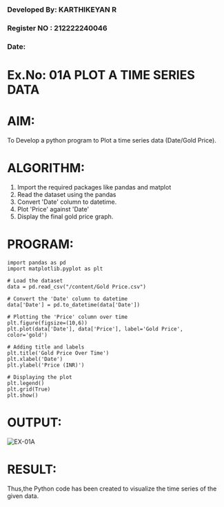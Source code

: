 ### Developed By: KARTHIKEYAN R
### Register NO : 212222240046
### Date:
# Ex.No: 01A PLOT A TIME SERIES DATA
# AIM:
To Develop a python program to Plot a time series data (Date/Gold Price).
# ALGORITHM:
1. Import the required packages like pandas and matplot
2. Read the dataset using the pandas
3. Convert 'Date' column to datetime.
4. Plot 'Price' against 'Date'
5. Display the final gold price graph.
# PROGRAM:
```
import pandas as pd
import matplotlib.pyplot as plt

# Load the dataset
data = pd.read_csv("/content/Gold Price.csv")

# Convert the 'Date' column to datetime
data['Date'] = pd.to_datetime(data['Date'])

# Plotting the 'Price' column over time
plt.figure(figsize=(10,6))
plt.plot(data['Date'], data['Price'], label='Gold Price', color='gold')

# Adding title and labels
plt.title('Gold Price Over Time')
plt.xlabel('Date')
plt.ylabel('Price (INR)')

# Displaying the plot
plt.legend()
plt.grid(True)
plt.show()

```
# OUTPUT:
![EX-01A](https://github.com/user-attachments/assets/50799f42-fee2-4a07-969b-e012d8125bf5)


# RESULT:
Thus,the Python code has been created to visualize the time series of the given data.
